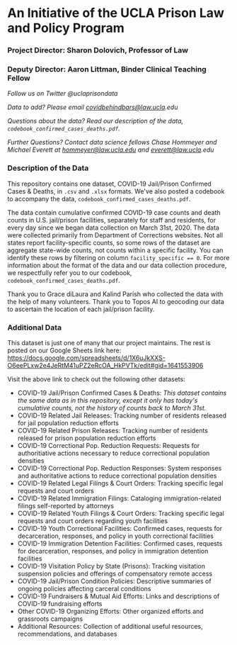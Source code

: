 # An Initiative of the UCLA Prison Law and Policy Program				

### Project Director: Sharon Dolovich, Professor of Law				
### Deputy Director: Aaron Littman, Binder Clinical Teaching Fellow				

_Follow us on Twitter @uclaprisondata_

_Data to add? Please email covidbehindbars@law.ucla.edu_		

_Questions about the data? Read our description of the data, `codebook_confirmed_cases_deaths.pdf`._

_Further Questions? Contact data science fellows Chase Hommeyer and Michael Everett at hommeyer@law.ucla.edu and everett@law.ucla.edu_

### Description of the Data
This repository contains one dataset, COVID-19 Jail/Prison Confirmed Cases & Deaths, in `.csv` and `.xlsx` formats. We've also posted a codebook to accompany the data, `codebook_confirmed_cases_deaths.pdf`.

The data contain cumulative confirmed COVID-19 case counts and death counts in U.S. jail/prison facilities, separately for staff and residents, for every day since we began data collection on March 31st, 2020. The data were collected primarily from Department of Corrections websites. Not all states report facility-specific counts, so some rows of the dataset are aggregate state-wide counts, not counts within a specific facility. You can identify these rows by filtering on column `facility_specific == 0`. For more information about the format of the data and our data collection procedure, we respectfully refer you to our codebook, `codebook_confirmed_cases_deaths.pdf`.

Thank you to Grace diLaura and Kalind Parish who collected the data with the help of many volunteers. Thank you to Topos AI to geocoding our data to ascertain the location of each jail/prison facility.

### Additional Data
This dataset is just one of many that our project maintains. The rest is posted on our Google Sheets link here: https://docs.google.com/spreadsheets/d/1X6uJkXXS-O6eePLxw2e4JeRtM41uPZ2eRcOA_HkPVTk/edit#gid=1641553906

Visit the above link to check out the following other datasets:

* COVID-19 Jail/Prison Confirmed Cases & Deaths: _This dataset contains the same data as in this repository, except it only has today's cumulative counts, not the history of counts back to March 31st._
* COVID-19 Related Jail Releases: Tracking number of residents released for jail population reduction efforts			
* COVID-19 Related Prison Releases: Tracking number of residents released for prison population reduction efforts			
* COVID-19 Correctional Pop. Reduction Requests: Requests for authoritiative actions necessary to reduce correctional population densities
* COVID-19 Correctional Pop. Reduction Responses: System responses and authoritative actions to reduce correctional population densities	
* COVID-19 Related Legal Filings & Court Orders: Tracking specific legal requests and court orders			
* COVID-19 Related Immigration Filings: Cataloging immigration-related filings self-reported by attorneys  			
* COVID-19 Related Youth Filings & Court Orders: Tracking specific legal requests and court orders regarding youth facilities			
* COVID-19 Youth Correctional Facilities: Confirmed cases, requests for decarceration, responses, and policy in youth correctional facilities			
* COVID-19 Immigration Detention Facilities: Confirmed cases, requests for decarceration, responses, and policy in immigration detention facilities			
* COVID-19 Visitation Policy by State (Prisons): Tracking visitation suspension policies and offerings of compensatory remote access			
* COVID-19 Jail/Prison Condition Policies: Descriptive summaries of ongoing policies affecting carceral conditions			
* COVID-19 Fundraisers & Mutual Aid Efforts: Links and descriptions of COVID-19 fundraising efforts			
* Other COVID-19 Organizing Efforts: Other organized efforts and grassroots campaigns			
* Additional Resources: Collection of additional useful resources, recommendations, and databases			
